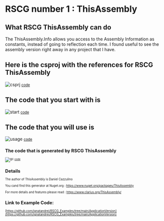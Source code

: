 
# RSCG number 1 : ThisAssembly


## What RSCG ThisAssembly can do

The ThisAssembly.Info allows you access to the Assembly Information as constants, instead of going to reflection each time. I found useful to see the assembly version right away in any project that I have.

## Here is the csproj with the references for RSCG ThisAssembly

![csprj](http://ignatandrei.github.io/RSCG_Examples/images/ThisAssembly/The.csproj.png)
<small>
[code](http://ignatandrei.github.io/RSCG_Examples/images/ThisAssembly/The.csproj)
</small>


## The code that you start with is 


![start](http://ignatandrei.github.io/RSCG_Examples/images/ThisAssembly/ExistingCode.cs.png)
<small>
[code](http://ignatandrei.github.io/RSCG_Examples/images/ThisAssembly/ExistingCode.cs)
</small>

## The code that you will use is

![usage](http://ignatandrei.github.io/RSCG_Examples/images/ThisAssembly/Usage.cs.png)
<small>
[code](http://ignatandrei.github.io/RSCG_Examples/images/ThisAssembly/Usage.cs)
<small>


## The code that is generated by RSCG ThisAssembly

![gc](http://ignatandrei.github.io/RSCG_Examples/images/ThisAssembly/GeneratedCode.cs.png)
<small>
[code](http://ignatandrei.github.io/RSCG_Examples/images/ThisAssembly/GeneratedCode.cs)
</small>


## Details

The author of ThisAssembly is Daniel Cazzulino

You cand find this generator at Nuget.org :    https://www.nuget.org/packages/ThisAssembly

For more details and features please read : https://www.clarius.org/ThisAssembly/ 


## Link to Example Code: 
[https://github.com/ignatandrei/RSCG_Examples/tree/main/ApplicationVersion](https://github.com/ignatandrei/RSCG_Examples/tree/main/ApplicationVersion)


